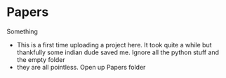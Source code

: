 # Papers
Something
- This is a first time uploading a project here. It took quite a while but thankfully some indian dude saved me. Ignore all the python stuff and the empty folder
- they are all pointless. Open up Papers folder
